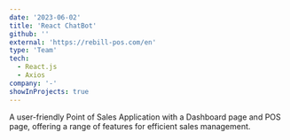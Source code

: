 ```yaml
---
date: '2023-06-02'
title: 'React ChatBot'
github: ''
external: 'https://rebill-pos.com/en'
type: 'Team'
tech:
  - React.js
  - Axios
company: '-'
showInProjects: true
---
```


A user-friendly Point of Sales Application with a Dashboard page and POS page, offering a range of features for efficient sales management.
